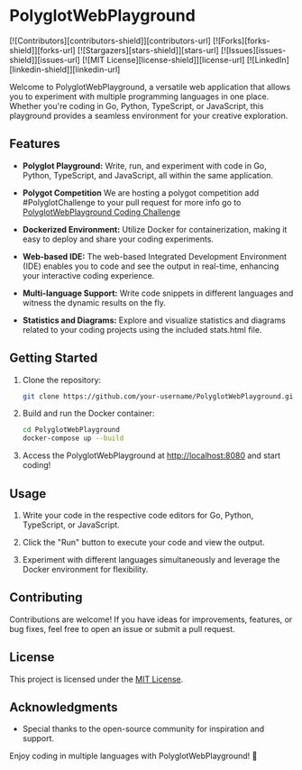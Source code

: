 
# PolyglotWebPlayground
[![Contributors][contributors-shield]][contributors-url]
[![Forks][forks-shield]][forks-url]
[![Stargazers][stars-shield]][stars-url]
[![Issues][issues-shield]][issues-url]
[![MIT License][license-shield]][license-url]
[![LinkedIn][linkedin-shield]][linkedin-url]

Welcome to PolyglotWebPlayground, a versatile web application that allows you to experiment with multiple programming languages in one place. Whether you're coding in Go, Python, TypeScript, or JavaScript, this playground provides a seamless environment for your creative exploration.

## Features

- **Polyglot Playground:** Write, run, and experiment with code in Go, Python, TypeScript, and JavaScript, all within the same application.
- **Polygot Competition** We are hosting a polygot competition add #PolyglotChallenge to your pull request for more info go to [PolyglotWebPlayground Coding Challenge](Challenge.md)


- **Dockerized Environment:** Utilize Docker for containerization, making it easy to deploy and share your coding experiments.

- **Web-based IDE:** The web-based Integrated Development Environment (IDE) enables you to code and see the output in real-time, enhancing your interactive coding experience.

- **Multi-language Support:** Write code snippets in different languages and witness the dynamic results on the fly.

- **Statistics and Diagrams:** Explore and visualize statistics and diagrams related to your coding projects using the included stats.html file.

## Getting Started

1. Clone the repository:
   ```bash
   git clone https://github.com/your-username/PolyglotWebPlayground.git
   ```

2. Build and run the Docker container:
   ```bash
   cd PolyglotWebPlayground
   docker-compose up --build
   ```

3. Access the PolyglotWebPlayground at [http://localhost:8080](http://localhost:8080) and start coding!

## Usage

1. Write your code in the respective code editors for Go, Python, TypeScript, or JavaScript.

2. Click the "Run" button to execute your code and view the output.

3. Experiment with different languages simultaneously and leverage the Docker environment for flexibility.

## Contributing

Contributions are welcome! If you have ideas for improvements, features, or bug fixes, feel free to open an issue or submit a pull request.

## License

This project is licensed under the [MIT License](LICENSE).

## Acknowledgments

- Special thanks to the open-source community for inspiration and support.

Enjoy coding in multiple languages with PolyglotWebPlayground! 🚀


